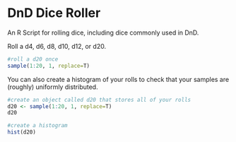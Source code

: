 # DnD Dice Roller

An R Script for rolling dice, including dice commonly used in DnD.

Roll a d4, d6, d8, d10, d12, or d20.

```R
#roll a d20 once
sample(1:20, 1, replace=T)
```

You can also create a histogram of your rolls to check that your samples are (roughly) uniformly distributed.

```R
#create an object called d20 that stores all of your rolls
d20 <- sample(1:20, 1, replace=T)
d20

#create a histogram
hist(d20)
```

